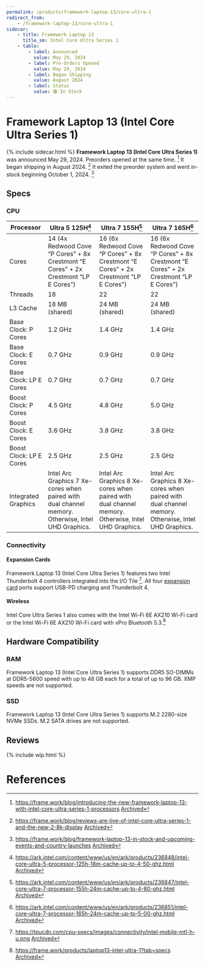 ```yaml
---
permalink: /products/framework-laptop-13/core-ultra-1
redirect_from:
    - /framework-laptop-13/core-ultra-1
sidecar:
    - title: Framework Laptop 13
      title_sm: Intel Core Ultra Series 1
    - table:
        - label: Announced
          value: May 29, 2024
        - label: Pre-Orders Opened
          value: May 29, 2024
        - label: Began Shipping
          value: August 2024
        - label: Status
          value: 🟢 In Stock
---
```

# Framework Laptop 13 (Intel Core Ultra Series 1)
{% include sidecar.html %}
**Framework Laptop 13 (Intel Core Ultra Series 1)** was announced May 29, 2024. Preorders opened at the same time. [^1] It began shipping in August 2024. [^7] It exited the preorder system and went in-stock beginning October 1, 2024. [^8]

## Specs
### CPU

| Processor            | Ultra 5 125H[^2] | Ultra 7 155H[^3] | Ultra 7 165H[^4] |
| -------------------- | -------------- | -------------- | -------------- |
| Cores                | 14 (4x Redwood Cove “P Cores” + 8x Crestmont “E Cores” + 2x Crestmont “LP E Cores”) | 16 (6x Redwood Cove “P Cores” + 8x Crestmont “E Cores” + 2x Crestmont “LP E Cores”) | 16 (6x Redwood Cove “P Cores” + 8x Crestmont “E Cores” + 2x Crestmont “LP E Cores”) |
| Threads              | 18             | 22             | 22             |         
| L3 Cache             | 18 MB (shared) | 24 MB (shared) | 24 MB (shared) |
| Base Clock: P Cores  | 1.2 GHz        | 1.4 GHz        | 1.4 GHz        |
| Base Clock: E Cores  | 0.7 GHz        | 0.9 GHz        | 0.9 GHz        |
| Base Clock: LP E Cores  | 0.7 GHz     | 0.7 GHz        | 0.7 GHz        |
| Boost Clock: P Cores | 4.5 GHz        | 4.8 GHz        | 5.0 GHz        |
| Boost Clock: E Cores | 3.6 GHz        | 3.8 GHz        | 3.8 GHz        |
| Boost Clock: LP E Cores | 2.5 GHz     | 2.5 GHz        | 2.5 GHz        |
| Integrated Graphics  | Intel Arc Graphics 7 Xe-cores when paired with dual channel memory. Otherwise, Intel UHD Graphics. | Intel Arc Graphics 8 Xe-cores when paired with dual channel memory. Otherwise, Intel UHD Graphics. | Intel Arc Graphics 8 Xe-cores when paired with dual channel memory. Otherwise, Intel UHD Graphics. |


### Connectivity
#### Expansion Cards
Framework Laptop 13 (Intel Core Ultra Series 1) features two Intel Thunderbolt 4 controllers integrated into the I/O Tile [^5]. All four [expansion card](/expansion-cards) ports support USB-PD charging and Thunderbolt 4.

#### Wireless
Intel Core Ultra Series 1 also comes with the Intel Wi-Fi 6E AX210 Wi-Fi card or the Intel Wi-Fi 6E AX210 Wi-Fi card with vPro Bluetooth 5.3.[^6]

## Hardware Compatibility
### RAM
Framework Laptop 13 (Intel Core Ultra Series 1) supports DDR5 SO-DIMMs at DDR5-5600 speed with up to 48 GB each for a total of up to 96 GB. XMP speeds are not supported.

### SSD
Framework Laptop 13 (Intel Core Ultra Series 1) supports M.2 2280-size NVMe SSDs. M.2 SATA drives are not supported.

## Reviews
{% include wip.html %}

# References
[^1]: <https://frame.work/blog/introducing-the-new-framework-laptop-13-with-intel-core-ultra-series-1-processors> [Archived](http://web.archive.org/web/20250114032925/https://frame.work/blog/introducing-the-new-framework-laptop-13-with-intel-core-ultra-series-1-processors) 
[^2]: <https://ark.intel.com/content/www/us/en/ark/products/236848/intel-core-ultra-5-processor-125h-18m-cache-up-to-4-50-ghz.html> [Archived](http://web.archive.org/web/20241003145500/https://ark.intel.com/content/www/us/en/ark/products/236848/intel-core-ultra-5-processor-125h-18m-cache-up-to-4-50-ghz.html) 
[^3]: <https://ark.intel.com/content/www/us/en/ark/products/236847/intel-core-ultra-7-processor-155h-24m-cache-up-to-4-80-ghz.html> [Archived](http://web.archive.org/web/20241105135026/https://ark.intel.com/content/www/us/en/ark/products/236847/intel-core-ultra-7-processor-155h-24m-cache-up-to-4-80-ghz.html) 
[^4]: <https://ark.intel.com/content/www/us/en/ark/products/236851/intel-core-ultra-7-processor-165h-24m-cache-up-to-5-00-ghz.html> [Archived](http://web.archive.org/web/20241105135003/https://ark.intel.com/content/www/us/en/ark/products/236851/intel-core-ultra-7-processor-165h-24m-cache-up-to-5-00-ghz.html) 
[^5]: <https://tpucdn.com/cpu-specs/images/connectivity/intel-mobile-mtl-h-u.png> [Archived](http://web.archive.org/web/20250110213204/https://tpucdn.com/cpu-specs/images/connectivity/intel-mobile-mtl-h-u.png) 
[^6]: <https://frame.work/products/laptop13-intel-ultra-1?tab=specs> [Archived](https://web.archive.org/web/20250114043752/https://frame.work/products/laptop13-intel-ultra-1?tab=specs) 
[^7]: <https://frame.work/blog/reviews-are-live-of-intel-core-ultra-series-1-and-the-new-2-8k-display> [Archived](http://web.archive.org/web/20241217201641/https://frame.work/blog/reviews-are-live-of-intel-core-ultra-series-1-and-the-new-2-8k-display) 
[^8]: <https://frame.work/blog/framework-laptop-13-in-stock-and-upcoming-events-and-country-launches> [Archived](https://web.archive.org/web/20250114051301/https://frame.work/blog/framework-laptop-13-in-stock-and-upcoming-events-and-country-launches) 
